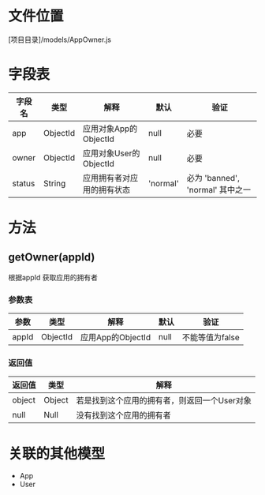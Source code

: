 <!-- TITLE: AppOwner模型 -->
<!-- SUBTITLE: 应用拥有者模型 -->

# 文件位置
[项目目录]/models/AppOwner.js

# 字段表

| 字段名           | 类型   | 解释                                               | 默认             | 验证       |
|------------------|--------|----------------------------------------------------|------------------|------------|
| app    | ObjectId | 应用对象App的ObjectId                               | null               | 必要       |
| owner    | ObjectId | 应用对象User的ObjectId               | null               |  必要       |
| status    | String |  应用拥有者对应用的拥有状态                    | 'normal'            | 必为 'banned', 'normal' 其中之一     |


# 方法

## getOwner(appId)
根据appId 获取应用的拥有者
### 参数表
| 参数           | 类型   | 解释                                               | 默认             | 验证       |
|------------------|--------|----------------------------------------------------|------------------|------------|
| appId    | ObjectId | 应用App的ObjectId                               | null               | 不能等值为false     |

### 返回值

| 返回值           | 类型   | 解释                                               | 
|------------------|--------|----------------------------------------------------|
|       object    | Object   | 若是找到这个应用的拥有者，则返回一个User对象                                               | 
|       null     | Null   | 没有找到这个应用的拥有者                                               | 




# 关联的其他模型

* App
* User
